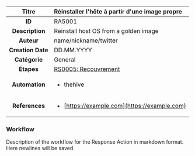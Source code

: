 | Titre                       | Réinstaller l'hôte à partir d'une image propre         |
|:---------------------------:|:--------------------|
| **ID**                      | RA5001            |
| **Description**             | Reinstall host OS from a golden image   |
| **Auteur**                  | name/nickname/twitter        |
| **Creation Date**           | DD.MM.YYYY |
| **Catégorie**                | General      |
| **Étapes**                   |[RS0005: Recouvrement](../Response_Stages/RS0005.md)| 
| **Automation** |<ul><li>thehive</li></ul>|
| **References** |<ul><li>[https://example.com](https://example.com)</li></ul>|

### Workflow

Description of the workflow for the Response Action in markdown format.  
Here newlines will be saved.  
